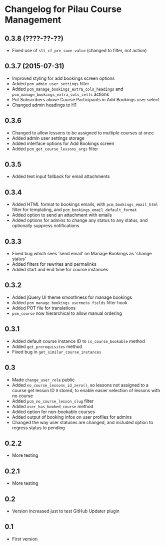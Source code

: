 # Changelog for Pilau Course Management

## 0.3.8 (????-??-??)
* Fixed use of `slt_cf_pre_save_value` (changed to filter, not action)

## 0.3.7 (2015-07-31)
* Improved styling for add bookings screen options
* Added `pcm_admin_user_settings` filter
* Added `pcm_manage_bookings_extra_cols_headings` and `pcm_manage_bookings_extra_cols_cells` actions
* Put Subscribers above Course Participants in Add Bookings user select
* Changed admin headings to H1

## 0.3.6
* Changed to allow lessons to be assigned to multiple courses at once
* Added admin user settings storage
* Added interface options for Add Bookings screen
* Added `pcm_get_course_lessons_args` filter

## 0.3.5
* Added text input fallback for email attachments

## 0.3.4
* Added HTML format to bookings emails, with `pcm_bookings_email_html` filter for templating, and `pcm_bookings_email_default_format`
* Added option to send an attachment with emails
* Added options for admins to change any status to any status, and optionally suppress notifications

## 0.3.3
* Fixed bug which sees 'send email' on Manage Bookings as 'change status'
* Added filters for rewrites and permalinks
* Added start and end time for course instances

## 0.3.2
* Added jQuery UI theme smoothness for manage bookings
* Added `pcm_manage_bookings_usermeta_fields` filter hook
* Added POT file for translations
* `pcm_course` now hierarchical to allow manual ordering

## 0.3.1
* Added default course instance ID to `is_course_bookable` method
* Added `get_prerequisites` method
* Fixed bug in `get_similar_course_instances`

## 0.3
* Made `change_user_role` public
* Added `no_course_lessons_id_zero()`, so lessons not assigned to a course get lesson ID `0` stored, to enable easier selection of lessons with no course
* Added `pcm_no_course_lesson_slug` filter
* Added `user_has_booked_course` method
* Added option for non-bookable courses
* Added output of booking infos on user profiles for admins
* Changed the way user statuses are changed, and included option to regress status to pending

## 0.2.2
* More testing

## 0.2.1
* More testing

## 0.2
* Version increased just to test GitHub Updater plugin

## 0.1
* First version
